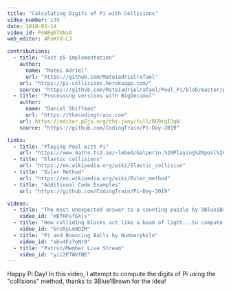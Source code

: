 ```yaml
---
title: "Calculating Digits of Pi with Collisions"
video_number: 139
date: 2019-03-14
video_id: PoW8g67XNxA
web_editor: 4FuKfd-LJ

contributions:
  - title: "Fast p5 implementation"
    author:
      name: "Matei Adriel"
      url: "https://github.com/Mateiadrielrafael"
    url: "https://pi-collisions.herokuapp.com/"
    source: "https://github.com/Mateiadrielrafael/Pool_Pi/blob/master/pool_pi3/js/main.ts"
  - title: "Processing versions with BigDecimal"
    author:
      name: "Daniel Shiffman"
      url: "https://thecodingtrain.com"
    url: https://editor.p5js.org/tht-jxny/full/RG9tqIJqN
    source: "https://github.com/CodingTrain/Pi-Day-2019"

links:
  - title: "Playing Pool with Pi"
    url: "https://www.maths.tcd.ie/~lebed/Galperin.%20Playing%20pool%20with%20pi.pdf"
  - title: "Elastic collisions"
    url: "https://en.wikipedia.org/wiki/Elastic_collision"
  - title: "Euler Method"
    url: "https://en.wikipedia.org/wiki/Euler_method"
  - title: "Additional Code Examples"
    url: "https://github.com/CodingTrain/Pi-Day-2019"

videos:
  - title: "The most unexpected answer to a counting puzzle by 3Blue1Brown"
    video_id: "HEfHFsfGXjs"
  - title: "How colliding blocks act like a beam of light...to compute pi by 3Blue1Brown"
    video_id: "brU5yLm9DZM"
  - title: "Pi and Bouncing Balls by Numberphile"
    video_id: "abv4Fz7oNr0"
  - title: "Patron/Member Live Stream"
    video_id: "yii2P7WVfNE"
---
```


Happy Pi Day! In this video, I attempt to compute the digits of Pi using the "collisions" method, thanks to 3Blue1Brown for the idea!
